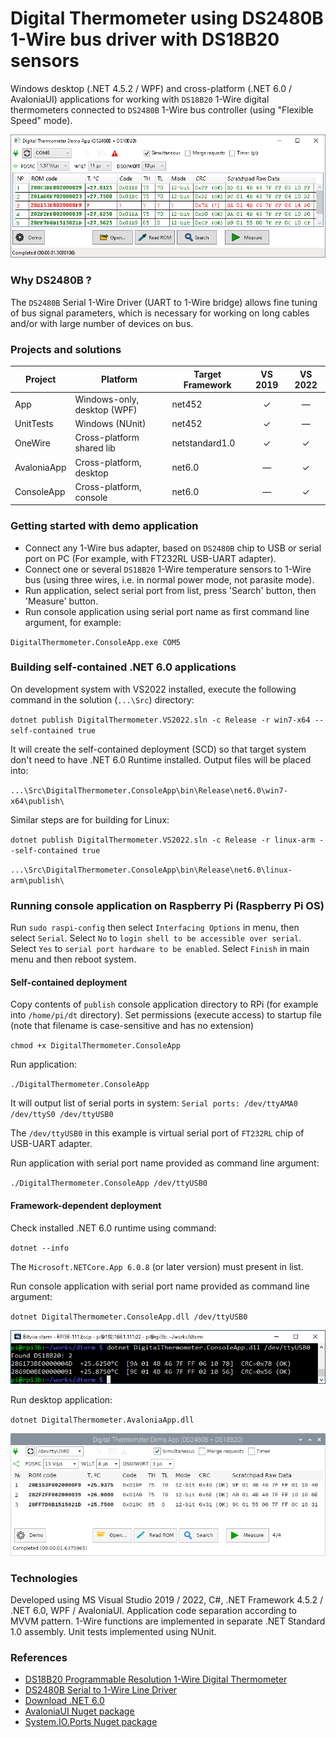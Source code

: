 # Digital Thermometer using DS2480B 1-Wire bus driver with DS18B20 sensors
Windows desktop (.NET 4.5.2 / WPF) and cross-platform (.NET 6.0 / AvaloniaUI) applications for working with `DS18B20` 1-Wire digital thermometers connected to `DS2480B` 1-Wire bus controller (using "Flexible Speed" mode).

![Demo screenshot](https://github.com/apdevelop/digital-thermometer-ds2480b-ds18b20/blob/master/Docs/DigitalThermometerScreenshot.png)

### Why DS2480B ?
The `DS2480B` Serial 1-Wire Driver (UART to 1-Wire bridge) allows fine tuning of bus signal parameters, which is necessary for working on long cables and/or with large number of devices on bus.

### Projects and solutions

| Project     | Platform                    |Target Framework| VS 2019  | VS 2022  |
|-------------|-----------------------------|--------------- |:--------:|:--------:|
| App         | Windows-only, desktop (WPF) | net452         | &#10003; | &mdash;  | 
| UnitTests   | Windows (NUnit)             | net452         | &#10003; | &mdash;  | 
| OneWire     | Cross-platform shared lib   | netstandard1.0 | &#10003; | &#10003; | 
| AvaloniaApp | Cross-platform, desktop     | net6.0         | &mdash;  | &#10003; |
| ConsoleApp  | Cross-platform, console     | net6.0         | &mdash;  | &#10003; |

### Getting started with demo application
* Connect any 1-Wire bus adapter, based on `DS2480B` chip to USB or serial port on PC (For example, with FT232RL USB-UART adapter).
* Connect one or several `DS18B20` 1-Wire temperature sensors to 1-Wire bus (using three wires, i.e. in normal power mode, not parasite mode).
* Run application, select serial port from list, press 'Search' button, then 'Measure' button.
* Run console application using serial port name as first command line argument, for example:

`DigitalThermometer.ConsoleApp.exe COM5`

### Building self-contained .NET 6.0 applications

On development system with VS2022 installed, execute the following command in the solution (`...\Src`) directory:

`dotnet publish DigitalThermometer.VS2022.sln -c Release -r win7-x64 --self-contained true`

It will create the self-contained deployment (SCD) so that target system don't need to have .NET 6.0 Runtime installed.
Output files will be placed into:

`...\Src\DigitalThermometer.ConsoleApp\bin\Release\net6.0\win7-x64\publish\`

Similar steps are for building for Linux:

`dotnet publish DigitalThermometer.VS2022.sln -c Release -r linux-arm --self-contained true`

`...\Src\DigitalThermometer.ConsoleApp\bin\Release\net6.0\linux-arm\publish\`


### Running console application on Raspberry Pi (Raspberry Pi OS)
Run `sudo raspi-config` then select `Interfacing Options` in menu, then select `Serial`. 
Select `No` to `login shell to be accessible over serial`.
Select `Yes` to `serial port hardware to be enabled`.
Select `Finish` in main menu and then reboot system.

#### Self-contained deployment
Copy contents of `publish` console application directory to RPi (for example into `/home/pi/dt` directory).
Set permissions (execute access) to startup file (note that filename is case-sensitive and has no extension)

`chmod +x DigitalThermometer.ConsoleApp`

Run application:

`./DigitalThermometer.ConsoleApp`

It will output list of serial ports in system:
`Serial ports: /dev/ttyAMA0 /dev/ttyS0 /dev/ttyUSB0`

The `/dev/ttyUSB0` in this example is virtual serial port of `FT232RL` chip of USB-UART adapter.

Run application with serial port name provided as command line argument:

`./DigitalThermometer.ConsoleApp /dev/ttyUSB0`

#### Framework-dependent deployment

Check installed .NET 6.0 runtime using command:

`dotnet --info`

The `Microsoft.NETCore.App 6.0.8` (or later version) must present in list.

Run console application with serial port name provided as command line argument:

`dotnet DigitalThermometer.ConsoleApp.dll /dev/ttyUSB0`

![Raspberry Pi OS Lite](https://github.com/apdevelop/digital-thermometer-ds2480b-ds18b20/blob/master/Docs/DigitalThermometerConsoleRPi.png)

Run desktop application:

`dotnet DigitalThermometer.AvaloniaApp.dll`

![Raspberry Pi OS with desktop](https://github.com/apdevelop/digital-thermometer-ds2480b-ds18b20/blob/master/Docs/DigitalThermometerAvaloniaAppRPi.png)

### Technologies
Developed using MS Visual Studio 2019 / 2022, C#, .NET Framework 4.5.2 / .NET 6.0, WPF / AvaloniaUI. Application code separation according to MVVM pattern.
1-Wire functions are implemented in separate .NET Standard 1.0 assembly. Unit tests implemented using NUnit. 

### References
* [DS18B20 Programmable Resolution 1-Wire Digital Thermometer](https://www.maximintegrated.com/en/products/DS18B20)
* [DS2480B Serial to 1-Wire Line Driver](https://www.maximintegrated.com/en/products/DS2480B)
* [Download .NET 6.0](https://dotnet.microsoft.com/en-us/download/dotnet/6.0)
* [AvaloniaUI Nuget package](https://www.nuget.org/packages/Avalonia/)
* [System.IO.Ports Nuget package](https://www.nuget.org/packages/System.IO.Ports/)

